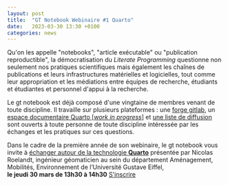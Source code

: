 ```yaml
---
layout: post
title:  "GT Notebook Webinaire #1 Quarto"
date:   2023-03-30 13:30 +0100
categories: news
---
```


Qu'on les appelle "notebooks", "article exécutable" ou "publication reproductible", la démocratisation du _Literate Programming_ questionne non seulement nos pratiques scientifiques mais également les chaînes de publications et leurs infrastructures matérielles et logicielles, tout comme leur appropriation et les médiations entre équipes de recherche, étudiants et étudiantes et personnel d'appui à la recherche.

Le gt notebook est déjà composé d'une vingtaine de membres venant de toute discipline. Il travaille sur plusieurs plateformes : une [forge gitlab](https://gitlab.huma-num.fr/gt-notebook), un [espace documentaire Quarto [_work in progress_]](https://gt-notebook.gitpages.huma-num.fr/site_quarto/) et [une liste de diffusion](https://groupes.renater.fr/sympa/info/notebooks-inter-reseaux) sont ouverts à toute personne de toute discipline intéressée par les échanges et les pratiques sur ces questions. 

Dans le cadre de la première année de son webinaire, le gt notebook vous invite à [échanger autour de la technologie **Quarto**](https://gt-notebook.gitpages.huma-num.fr/site_quarto/posts/webinaire1.html) présentée par Nicolas Roelandt, ingénieur géomaticien au sein du département Aménagement, Mobilités, Environnement de l’Université Gustave Eiffel,  
**le jeudi 30 mars de 13h30 à 14h30** 
[S'inscrire](https://enquetes.univ-rouen.fr/861446?lang=fr)
